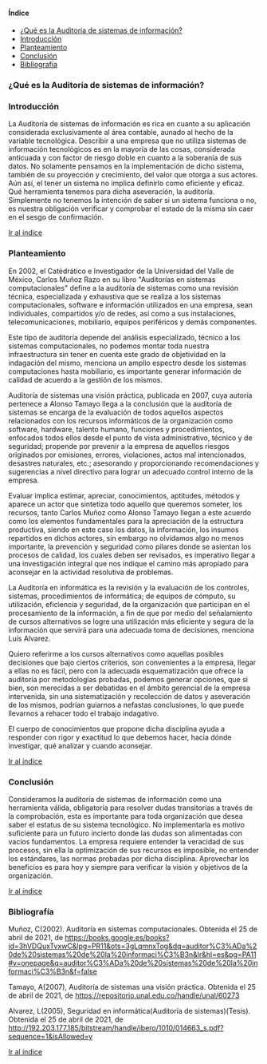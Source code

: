 #### Índice
- [¿Qué es la Auditoría de sistemas de información?](#qué-es-la-auditoría-de-sistemas-de-información)
- [Introducción](#introducción)
- [Planteamiento](#planteamiento)
- [Conclusión](#conclusión)
- [Bibliografía](#bibliografía)
### ¿Qué es la Auditoría de sistemas de información?

### Introducción
La Auditoría de sistemas de información es rica en cuanto a su aplicación considerada exclusivamente al área contable, aunado al hecho de la variable tecnológica. Describir a una empresa que no utiliza sistemas de información tecnológicos es en la mayoría de las cosas, considerada anticuada y con factor de riesgo doble en cuanto a la soberanía de sus datos. No solamente pensamos en la implementación de dicho sistema, también de su proyección y crecimiento, del valor que otorga a sus actores. Aún así, el tener un sistema no implica definirlo como eficiente y eficaz. Qué herramienta tenemos para dicha aseveración, la auditoría. Simplemente no tenemos la intención de saber si un sistema funciona o no, es nuestra obligación verificar y comprobar el estado de la misma sin caer en el sesgo de confirmación.

[Ir al índice](#índice)
### Planteamiento
En 2002, el Catédrático e Investigador de la Universidad del Valle de México, Carlos Muñoz Razo en su libro "Auditorías en sistemas computacionales" define a la auditoría de sistemas como una revisión técnica, especializada y exhaustiva que se realiza a los sistemas computacionales, software e información utilizados en una empresa, sean individuales, compartidos y/o de redes, así como a sus instalaciones, telecomunicaciones, mobiliario, equipos periféricos y demás componentes.

Este tipo de auditoría depende del análisis especializado, técnico a los sistemas computacionales, no podemos montar toda nuestra infraestructura sin tener en cuenta este grado de objetividad en la indagación del mismo, menciona un amplio espectro desde los sistemas computaciones hasta mobiliario, es importante generar información de calidad de acuerdo a la gestión de los mismos.

Auditoría de sistemas una visión práctica, publicada en 2007, cuya autoría pertenece a Alonso Tamayo llega a la conclusión que la auditoría de sistemas se encarga de la evaluación de todos aquellos aspectos relacionados con los recursos informáticos de la organización como software, hardware, talento humano, funciones y procedimientos, enfocados todos ellos desde el punto de vista administrativo, técnico y de seguridad; propende por prevenir a la empresa de aquellos riesgos originados por omisiones, errores, violaciones, actos mal intencionados, desastres naturales, etc.; asesorando y proporcionando recomendaciones y sugerencias a nivel directivo para lograr un adecuado control interno de la empresa.

Evaluar implica estimar, apreciar, conocimientos, aptitudes, métodos y aparece un actor que sintetiza todo aquello que queremos someter, los recursos, tanto Carlos Muñoz como Alonso Tamayo llegan a este acuerdo como los elementos fundamentales para la apreciación de la estructura productiva, siendo en este caso los datos, la información, los insumos repartidos en dichos actores, sin embargo no olvidamos algo no menos importante, la prevención y seguridad como pilares donde se asientan los procesos de calidad, los cuales deben ser revisados, es imperativo llegar a una investigación integral que nos indique el camino más apropiado para aconsejar en la actividad resolutiva de problemas.

La Auditoría en informática es la revisión y la evaluación de los controles, sistemas, procedimientos de informática; de equipos de cómputo, su utilización, eficiencia y seguridad, de la organización que participan en el procesamiento de la información, a fin de que por medio del señalamiento de cursos alternativos se logre una utilización más eficiente y segura de la información que servirá para una adecuada toma de decisiones, menciona Luís Alvarez.

Quiero referirme a los cursos alternativos como aquellas posibles decisiones que bajo ciertos criterios, son convenientes a la empresa, llegar a ellas no es fácil, pero con la adecuada esquematización que ofrece la auditoría por metodologías probadas, podemos generar opciones, que si bien, son merecidas a ser debatidas en el ámbito gerencial de la empresa intervenida, sin una sistematización y recolección de datos y aseveración de los mismos, podrían guiarnos a nefastas conclusiones, lo que puede llevarnos a rehacer todo el trabajo indagativo.

El cuerpo de conocimientos que propone dicha disciplina ayuda a responder con rigor y exactitud lo que debemos hacer, hacia dónde investigar, qué analizar y cuando aconsejar.

[Ir al índice](#índice)

### Conclusión
Consideramos la auditoría de sistemas de información como una herramienta válida, obligatoria para resolver dudas transitorias a través de la comprobación, esta es importante para toda organización que desea saber el estatus de su sistema tecnológico. No implementarla es motivo suficiente para un futuro incierto donde las dudas son alimentadas con vacíos fundamentos. La empresa requiere entender la veracidad de sus procesos, sin ella la optimización de sus recursos es imposible, no entender los estándares, las normas probadas por dicha disciplina. Aprovechar los beneficios es para hoy y siempre para verificar la visión y objetivos de la organización.

[Ir al índice](#índice)

### Bibliografía
Muñoz, C(2002). Auditoría en sistemas computacionales. Obtenida el 25 de abril de 2021, de https://books.google.es/books?id=3hVDQuxTvxwC&lpg=PR11&ots=3gLqmnxTog&dq=auditor%C3%ADa%20de%20sistemas%20de%20la%20informaci%C3%B3n&lr&hl=es&pg=PA11#v=onepage&q=auditor%C3%ADa%20de%20sistemas%20de%20la%20informaci%C3%B3n&f=false

Tamayo, A(2007), Auditoría de sistemas una visión práctica. Obtenida el 25 de abril de 2021, de https://repositorio.unal.edu.co/handle/unal/60273

Alvarez, L(2005), Seguridad en informática(Auditoría de sistemas)(Tesis). Obtenida el 25 de abril de 2021, de http://192.203.177.185/bitstream/handle/ibero/1010/014663_s.pdf?sequence=1&isAllowed=y

[Ir al índice](#índice)